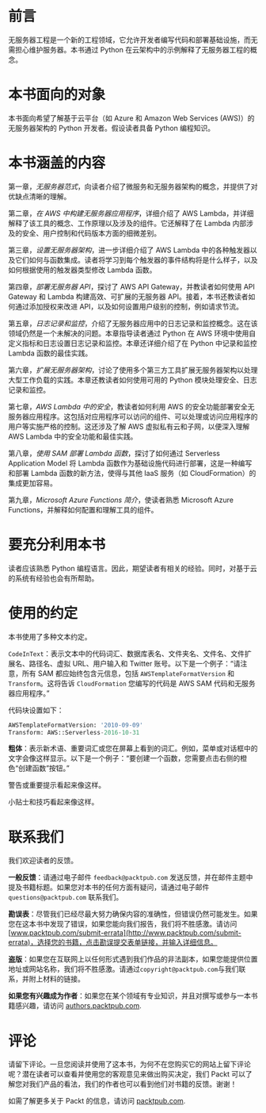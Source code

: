 # 前言

无服务器工程是一个新的工程领域，它允许开发者编写代码和部署基础设施，而无需担心维护服务器。本书通过 Python 在云架构中的示例解释了无服务器工程的概念。

# 本书面向的对象

本书面向希望了解基于云平台（如 Azure 和 Amazon Web Services (AWS)）的无服务器架构的 Python 开发者。假设读者具备 Python 编程知识。

# 本书涵盖的内容

第一章，*无服务器范式*，向读者介绍了微服务和无服务器架构的概念，并提供了对优缺点清晰的理解。

第二章，*在 AWS 中构建无服务器应用程序*，详细介绍了 AWS Lambda，并详细解释了该工具的概念、工作原理以及涉及的组件。它还解释了在 Lambda 内部涉及的安全、用户控制和代码版本方面的细微差别。

第三章，*设置无服务器架构*，进一步详细介绍了 AWS Lambda 中的各种触发器以及它们如何与函数集成。读者将学习到每个触发器的事件结构将是什么样子，以及如何根据使用的触发器类型修改 Lambda 函数。

第四章，*部署无服务器 API*，探讨了 AWS API Gateway，并教读者如何使用 API Gateway 和 Lambda 构建高效、可扩展的无服务器 API。接着，本书还教读者如何通过添加授权来改进 API，以及如何设置用户级别的控制，例如请求节流。

第五章，*日志记录和监控*，介绍了无服务器应用中的日志记录和监控概念。这在该领域仍然是一个未解决的问题。本章指导读者通过 Python 在 AWS 环境中使用自定义指标和日志设置日志记录和监控。本章还详细介绍了在 Python 中记录和监控 Lambda 函数的最佳实践。

第六章，*扩展无服务器架构*，讨论了使用多个第三方工具扩展无服务器架构以处理大型工作负载的实践。本章还教读者如何使用可用的 Python 模块处理安全、日志记录和监控。

第七章，*AWS Lambda 中的安全*，教读者如何利用 AWS 的安全功能部署安全无服务器应用程序。这包括对应用程序可以访问的组件、可以处理或访问应用程序的用户等实施严格的控制。这还涉及了解 AWS 虚拟私有云和子网，以便深入理解 AWS Lambda 中的安全功能和最佳实践。

第八章，*使用 SAM 部署 Lambda 函数*，探讨了如何通过 Serverless Application Model 将 Lambda 函数作为基础设施代码进行部署，这是一种编写和部署 Lambda 函数的新方法，使得与其他 IaaS 服务（如 CloudFormation）的集成更加容易。

第九章，*Microsoft Azure Functions 简介*，使读者熟悉 Microsoft Azure Functions，并解释如何配置和理解工具的组件。

# 要充分利用本书

读者应该熟悉 Python 编程语言。因此，期望读者有相关的经验。同时，对基于云的系统有经验也会有所帮助。

# 使用的约定

本书使用了多种文本约定。

`CodeInText`：表示文本中的代码词汇、数据库表名、文件夹名、文件名、文件扩展名、路径名、虚拟 URL、用户输入和 Twitter 账号。以下是一个例子：“请注意，所有 SAM 都应始终包含元信息，包括 `AWSTemplateFormatVersion` 和 `Transform`。这将告诉 `CloudFormation` 您编写的代码是 AWS SAM 代码和无服务器应用程序。”

代码块设置如下：

```py
AWSTemplateFormatVersion: '2010-09-09'
Transform: AWS::Serverless-2016-10-31
```

**粗体**：表示新术语、重要词汇或您在屏幕上看到的词汇。例如，菜单或对话框中的文字会像这样显示。以下是一个例子：“要创建一个函数，您需要点击右侧的橙色“创建函数”按钮。”

警告或重要提示看起来像这样。

小贴士和技巧看起来像这样。

# 联系我们

我们欢迎读者的反馈。

**一般反馈**：请通过电子邮件 `feedback@packtpub.com` 发送反馈，并在邮件主题中提及书籍标题。如果您对本书的任何方面有疑问，请通过电子邮件 `questions@packtpub.com` 联系我们。

**勘误表**：尽管我们已经尽最大努力确保内容的准确性，但错误仍然可能发生。如果您在这本书中发现了错误，如果您能向我们报告，我们将不胜感激。请访问 [www.packtpub.com/submit-errata](http://www.packtpub.com/submit-errata)，选择您的书籍，点击勘误提交表单链接，并输入详细信息。

**盗版**：如果您在互联网上以任何形式遇到我们作品的非法副本，如果您能提供位置地址或网站名称，我们将不胜感激。请通过`copyright@packtpub.com`与我们联系，并附上材料的链接。

**如果您有兴趣成为作者**：如果您在某个领域有专业知识，并且对撰写或参与一本书籍感兴趣，请访问 [authors.packtpub.com](http://authors.packtpub.com/).

# 评论

请留下评论。一旦您阅读并使用了这本书，为何不在您购买它的网站上留下评论呢？潜在读者可以查看并使用您的客观意见来做出购买决定，我们 Packt 可以了解您对我们产品的看法，我们的作者也可以看到他们对书籍的反馈。谢谢！

如需了解更多关于 Packt 的信息，请访问 [packtpub.com](https://www.packtpub.com/).
